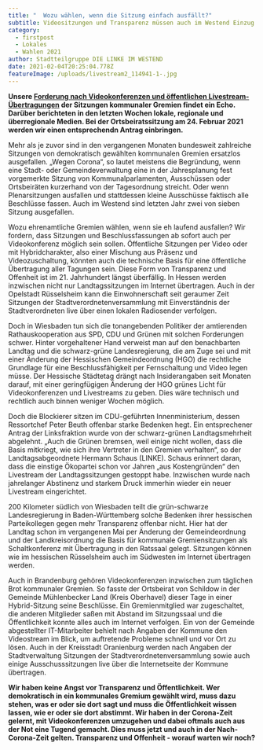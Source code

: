 ```yaml
---
title: "  Wozu wählen, wenn die Sitzung einfach ausfällt?"
subtitle: Videositzungen und Transparenz müssen auch im Westend Einzug halten!
category:
  - firstpost
  - Lokales
  - Wahlen 2021
author: Stadtteilgruppe DIE LINKE IM WESTEND
date: 2021-02-04T20:25:04.778Z
featureImage: /uploads/livestream2_114941-1-.jpg
---
```

**Unsere [Forderung nach Videokonferenzen und öffentlichen Livestream-Übertragungen](https://www.linke-im-westend.de/videositzungen-mit-livestream-auch-f%C3%BCr-ortsbeir%C3%A4te-gefordert) der Sitzungen kommunaler Gremien findet ein Echo. Darüber berichteten in den letzten Wochen lokale, regionale und überregionale Medien. Bei der Ortsbeiratssitzung am 24. Februar 2021 werden wir einen entsprechendn Antrag einbringen.**

Mehr als je zuvor sind in den vergangenen Monaten bundesweit zahlreiche Sitzungen von demokratisch gewählten kommunalen Gremien ersatzlos ausgefallen. „Wegen Corona“, so lautet meistens die Begründung, wenn eine Stadt- oder Gemeindeverwaltung eine in der Jahresplanung fest vorgemerkte Sitzung von Kommunalparlamenten, Ausschüssen oder Ortsbeiräten kurzerhand von der Tagesordnung streicht. Oder wenn Plenarsitzungen ausfallen und stattdessen kleine Ausschüsse faktisch alle Beschlüsse fassen. Auch im Westend sind letzten Jahr zwei von sieben Sitzung ausgefallen. 

Wozu ehrenamtliche Gremien wählen, wenn sie eh laufend ausfallen? Wir fordern, dass Sitzungen und Beschlussfassungen ab sofort auch per Videokonferenz möglich sein sollen. Öffentliche Sitzungen per Video oder mit Hybridcharakter, also einer Mischung aus Präsenz und Videozuschaltung, könnten auch die technische Basis für eine öffentliche Übertragung aller Tagungen sein. Diese Form von Transparenz und Offenheit ist im 21. Jahrhundert längst überfällig. In Hessen werden inzwischen nicht nur Landtagssitzungen im Internet übertragen. Auch in der Opelstadt Rüsselsheim kann die Einwohnerschaft seit geraumer Zeit Sitzungen der Stadtverordnetenversammlung mit Einverständnis der Stadtverordneten live über einen lokalen Radiosender verfolgen.

Doch in Wiesbaden tun sich die tonangebenden Politiker der amtierenden Rathauskooperation aus SPD, CDU und Grünen mit solchen Forderungen schwer. Hinter vorgehaltener Hand verweist man auf den benachbarten Landtag und die schwarz-grüne Landesregierung, die am Zuge sei und mit einer Änderung der Hessischen Gemeindeordnung (HGO) die rechtliche Grundlage für eine Beschlussfähigkeit per Fernschaltung und Video legen müsse. Der Hessische Städtetag drängt nach Insiderangaben seit Monaten darauf, mit einer geringfügigen Änderung der HGO grünes Licht für Videokonferenzen und Livestreams zu geben. Dies wäre technisch und rechtlich auch binnen weniger Wochen möglich. 

Doch die Blockierer sitzen im CDU-geführten Innenministerium, dessen Ressortchef Peter Beuth offenbar starke Bedenken hegt. Ein entsprechener Antrag der Linksfraktion wurde von der schwarz-grünen Landtagsmehrheit abgelehnt. „Auch die Grünen bremsen, weil einige nicht wollen, dass die Basis mitkriegt, wie sich ihre Vertreter in den Gremien verhalten“, so der Landtagsabgeordnete Hermann Schaus (LINKE). Schaus erinnert daran, dass die einstige Ökopartei schon vor Jahren „aus Kostengründen“ den Livestream der Landtagssitzungen gestoppt habe. Inzwischen wurde nach jahrelanger Abstinenz und starkem Druck immerhin wieder ein neuer Livestream eingerichtet.

200 Kilometer südlich von Wiesbaden teilt die grün-schwarze Landesregierung in Baden-Württemberg solche Bedenken ihrer hessischen Parteikollegen gegen mehr Transparenz offenbar nicht. Hier hat der Landtag schon im vergangenen Mai per Änderung der Gemeindeordnung und der Landkreisordnung die Basis für kommunale Gremiensitzungen als Schaltkonferenz mit Übertragung in den Ratssaal gelegt. Sitzungen können wie im hessischen Rüsselsheim auch im Südwesten im Internet übertragen werden.

Auch in Brandenburg gehören Videokonferenzen inzwischen zum täglichen Brot kommunaler Gremien. So fasste der Ortsbeirat von Schildow in der Gemeinde Mühlenbecker Land (Kreis Oberhavel) dieser Tage in einer Hybrid-Sitzung seine Beschlüsse. Ein Gremienmitglied war zugeschaltet, die anderen Mitglieder saßen mit Abstand im Sitzungssaal und die Öffentlichkeit konnte alles auch im Internet verfolgen. Ein von der Gemeinde abgestellter IT-Mitarbeiter behielt nach Angaben der Kommune den Videostream im Blick, um auftretende Probleme schnell und vor Ort zu lösen. Auch in der Kreisstadt Oranienburg werden nach Angaben der Stadtverwaltung Sitzungen der Stadtverordnetenversammlung sowie auch einige Ausschusssitzungen live über die Internetseite der Kommune übertragen.

**Wir haben keine Angst vor Transparenz und Öffentlichkeit. Wer demokratisch in ein kommunales Gremium gewählt wird, muss dazu stehen, was er oder sie dort sagt und muss die Öffentlichkeit wissen lassen, wie er oder sie dort abstimmt. Wir haben in der Corona-Zeit gelernt, mit Videokonferenzen umzugehen und dabei oftmals auch aus der Not eine Tugend gemacht. Dies muss jetzt und auch in der Nach-Corona-Zeit gelten. Transparenz und Offenheit - worauf warten wir noch?**